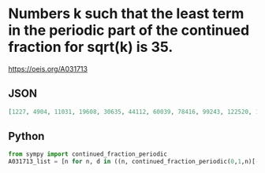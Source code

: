 # Numbers k such that the least term in the periodic part of the continued fraction for sqrt\(k\) is 35\.
https://oeis.org/A031713
## JSON
```JSON
[1227, 4904, 11031, 19608, 30635, 44112, 60039, 78416, 99243, 122520, 148247, 176424, 207051, 240128, 275655, 313632, 354059, 396936, 442263, 490040, 540267, 592944, 648071, 705648, 765675, 828152, 893079, 960456, 1030283, 1102560]
```
## Python
```Python
from sympy import continued_fraction_periodic
A031713_list = [n for n, d in ((n, continued_fraction_periodic(0,1,n)[-1]) for n in range(1,10**5)) if isinstance(d, list) and min(d) == 35] # _Chai Wah Wu_, Jun 10 2017
```
